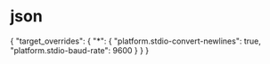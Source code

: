 # json
{
    "target_overrides": {
        "*": {
            "platform.stdio-convert-newlines": true,
            "platform.stdio-baud-rate": 9600
        }
    }
}
